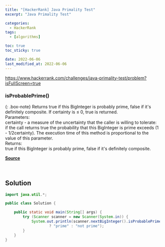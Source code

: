 ```yaml
---
title: "[HackerRank] Java Primality Test"
excerpt: "Java Primality Test"

categories:
  - HackerRank
tags:
  - [algorithms]

toc: true
toc_sticky: true

date: 2022-06-06
last_modified_at: 2022-06-06
---
```


<https://www.hackerrank.com/challenges/java-primality-test/problem?isFullScreen=true>

### isProbablePrime()

{: .box-note}
Returns true if this BigInteger is probably prime, false if it's definitely composite. If certainty is ≤ 0, true is returned.<br>
Parameters:<br>
certainty - a measure of the uncertainty that the caller is willing to tolerate: if the call returns true the probability that this BigInteger is prime exceeds (1 - 1/2certainty). The execution time of this method is proportional to the value of this parameter.<br>
Returns:<br>
true if this BigInteger is probably prime, false if it's definitely composite.<br>

[**Source**](https://docs.oracle.com/javase/7/docs/api/java/math/BigInteger.html#isProbablePrime%28int%29)

<br>

## Solution

```java
import java.util.*;

public class Solution {

    public static void main(String[] args) {
        try (Scanner scanner = new Scanner(System.in)) {
            System.out.println(scanner.nextBigInteger().isProbablePrime(100)
                    ? "prime" : "not prime");
        }
    }
}
```